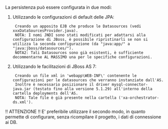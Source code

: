 La persistenza può essere configurata in due modi:

1) Utilizzando le configurazioni di default delle JPA:
		
		Creando un apposito EJB che produce le Datasources (vedi xxxDataSourcesProvider.java).
		NOTA: I nomi JNDI sono stati modificati per adattarsi alla configurazione di JBoss, è possibile ripristinarli se non si utilizza la seconda configurazione (da "java:app/" a "java:jboss/datasources/").
		NOTA2: Tali Datasources sono già esistenti, è sufficiente decommentarne AL MASSIMO una per le specifiche configurazioni.

2) Utilizzando le facilitazioni di JBoss AS 7:
		
		Creando un file xml in 'webapp\WEB-INF\' contenente le configurazioni per le datasources che verranno instanziate dall'AS.
		Inoltre è necessario posizionare il driver mysql-connector-java.jar (testato fino alla versione 5.1.29) all'interno della cartella deployments dell'AS.
		NOTA: Tale file è già presente nella cartella ('xa-orchestrator-ds.xml').

!! ATTENZIONE !!
E' preferibile utilizzare il secondo modo, in quanto permette di configurare, senza ricompilare il progetto, i dati di connessione ai DB.